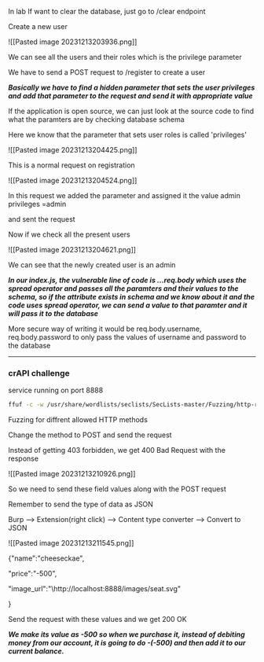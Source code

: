 
In lab
If want to clear the database, just go to /clear endpoint

Create a new user

![[Pasted image 20231213203936.png]]

We can see all the users and their roles which is the privilege parameter

We have to send a POST request to /register to create a user

***Basically we have to find a hidden parameter that sets the user privileges and add that parameter to the request and send it with appropriate value***

If the application is open source, we can just look at the source code to find what the paramters are by checking database schema

Here we know that the parameter that sets user roles is called 'privileges'


![[Pasted image 20231213204425.png]]

This is a normal request on registration

![[Pasted image 20231213204524.png]]

In this request we added the parameter and assigned it the value admin
privileges =admin

and sent the request

Now if we check all the present users

![[Pasted image 20231213204621.png]]

We can see that the newly created user is an admin

***In our index.js, the vulnerable line of code is ...req.body which uses the spread operator and passes all the paramters and their values to the schema, so if the attribute exists in schema and we know about it and the code uses spread operator, we can send a value to that paramter and it will pass it to the database***

More secure way of writing it would be req.body.username, req.body.password to only pass the values of username and password to the database


---

### crAPI challenge

service running on port 8888

```sh
ffuf -c -w /usr/share/wordlists/seclists/SecLists-master/Fuzzing/http-request-methods.txt:FUZZ -u http://localhost:8888/shop/products -X FUZZ
```

Fuzzing for diffrent allowed HTTP methods

Change the method to POST and send the request

Instead of getting 403 forbidden, we get 400 Bad Request with the response

![[Pasted image 20231213210926.png]]

So we need to send these field values along with the POST request

Remember to send the type of data as JSON

Burp --> Extension(right click)  --> Content type converter --> Convert to JSON


![[Pasted image 20231213211545.png]]


{"name":"cheeseckae",

"price":"-500",

"image_url":"\http://localhost:8888/images/seat.svg"

}

Send the request with these values and we get 200 OK

***We make its value as -500 so when we purchase it, instead of debiting money from our account, it is going to do -(-500) and then add it to our current balance.***



